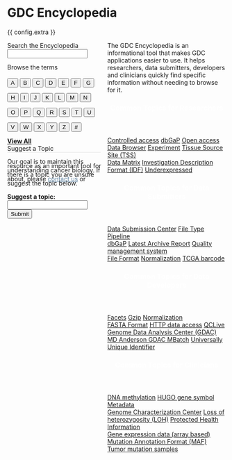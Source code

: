 # GDC Encyclopedia
{{ config.extra }}
<link rel="stylesheet" type="text/css" href="encyclopedia.css">
<div style="display: flex; flex-direction: column"; class="encyclopedia-container">
    <div style="display: flex; flex direction column;" class = "encyclopedia-main">
        <div style="display: flex; flex-direction: column;" class="encyclopedia-menu">
            <div class="side-box">
                <span class="side-box-title">Search the Encyclopedia<br>
                <input type="text" style="margin-bottom: 12px;" class="side-box-input encyclopedia-search">
                </span>
                <span class="side-box-title">Browse the terms</span>
                <br>
                <div style="line-height: 34px; margin-top: 10px; margin-bottom: 7px">
                    <button class='term-button link-button' id="A-button">A</button>
                    <button class='term-button link-button' id="B-button">B</button>
                    <button class='term-button link-button' id="C-button">C</button>
                    <button class='term-button link-button' id="D-button">D</button>
                    <button class='term-button link-button' id="E-button">E</button>
                    <button class='term-button link-button' id="F-button">F</button>
                    <button class='term-button link-button' id="G-button">G</button>
                    <button class='term-button link-button' id="H-button">H</button>
                    <button class='term-button link-button' id="I-button">I</button>
                    <button class='term-button link-button' id="J-button">J</button>
                    <button class='term-button link-button' id="K-button">K</button>
                    <button class='term-button link-button' id="L-button">L</button>
                    <button class='term-button link-button' id="M-button">M</button>
                    <button class='term-button link-button' id="N-button">N</button>
                    <button class='term-button link-button' id="O-button">O</button>
                    <button class='term-button link-button' id="P-button">P</button>
                    <button class='term-button link-button' id="Q-button">Q</button>
                    <button class='term-button link-button' id="R-button">R</button>
                    <button class='term-button link-button' id="S-button">S</button>
                    <button class='term-button link-button' id="T-button">T</button>
                    <button class='term-button link-button' id="U-button">U</button>
                    <button class='term-button link-button' id="V-button">V</button>
                    <button class='term-button link-button' id="W-button">W</button>
                    <button class='term-button link-button' id="X-button">X</button>
                    <button class='term-button link-button' id="Y-button">Y</button>
                    <button class='term-button link-button' id="Z-button">Z</button>
                    <button class='term-button link-button' id="NUM-button">#</button>
                </div>
                <a style="font-weight: bold" class="side-box-text" id="view-all-link" href="#">View All</a> 
            </div>
            <div class="side-box">
                <span class="side-box-title" style="padding-right: 108px; border-bottom: 1px solid #e5e5e5;">Suggest a Topic</span>
                <br>
                <br>
                <span class="side-box-text" style="line-height: 10px;">Our goal is to maintain this resource as an important tool for understanding cancer biology. If there is
                    a topic you are unsure about, please
                    <a href="" style="color: #6385a2"> contact us</a> or suggest the topic below.
                </span> 
                <br>
                <br>
                <span class="side-box-text" style="font-weight: bold">Suggest a topic:</span>
                <input type="text" class="side-box-input topic-suggest">
                <button class="topic-submit-button">Submit</button>
            </div>
        </div>
        <div class="encyclopedia-content" style="margin-left: 10px;">
            <div>
                The GDC Encyclopedia is an informational tool that makes GDC applications easier to use. It helps researchers, data submitters, developers and clinicians quickly find specific information without needing to browse for it.
            </div>    
            <div id = "encyc-table" style="color: white">
                <header id = "encyc-table-header">
                    <h3>Common Topics for Researchers</h3>
                </header>
                <div id="encyc-table-content">
                    <span>
                        <a href="">Controlled access</a>
                    </span>
                    <span>
                        <a href="">dbGaP</a>
                    </span>
                    <span>
                        <a href="">Open access</a>
                    </span>
                </div>
                <div id="encyc-table-content">
                    <span>
                        <a href="">Data Browser</a>
                    </span>
                    <span>
                        <a href="">Experiment</a>
                    </span>
                    <span>
                        <a href="">Tissue Source Site (TSS)</a>
                    </span>
                </div>
                <div id="encyc-table-content">
                    <span>
                        <a href="">Data Matrix</a>
                    </span>
                    <span>
                        <a href="">Investigation Description Format (IDF)</a>
                    </span>
                    <span>
                        <a href="">Underexpressed</a>
                    </span>
                </div>
            </div>
            <div id = "encyc-table" style="color: white">
                <header id = "encyc-table-header">
                    <h3>Common Topics for Data Submitters</h3>
                </header>
                <div id="encyc-table-content">
                    <span>
                        <a href="">Data Submission Center</a>
                    </span>
                    <span>
                        <a href="">File Type</a>
                    </span>
                    <span>
                        <a href="">Pipeline</a>
                    </span>
                </div>
                <div id="encyc-table-content">
                    <span>
                        <a href="">dbGaP</a>
                    </span>
                    <span>
                        <a href="">Latest Archive Report</a>
                    </span>
                    <span>
                        <a href="">Quality management system</a>
                    </span>
                </div>
                <div id="encyc-table-content">
                    <span>
                        <a href="">File Format</a>
                    </span>
                    <span>
                        <a href="">Normalization</a>
                    </span>
                    <span>
                        <a href="">TCGA barcode</a>
                    </span>
                </div>
            </div>
            <div id = "encyc-table" style="color: white">
                <header id = "encyc-table-header">
                    <h3>Common Topics for Data Developers</h3>
                </header>
                <div id="encyc-table-content">
                    <span>
                        <a href="">Facets</a>
                    </span>
                    <span>
                        <a href="">Gzip</a>
                    </span>
                    <span>
                        <a href="">Normalization</a>
                    </span>
                </div>
                <div id="encyc-table-content">
                    <span>
                        <a href="">FASTA Format</a>
                    </span>
                    <span>
                        <a href="">HTTP data access</a>
                    </span>
                    <span>
                        <a href="">QCLive</a>
                    </span>
                </div>
                <div id="encyc-table-content">
                    <span>
                        <a href="">Genome Data Analysis Center (GDAC)</a>
                    </span>
                    <span>
                        <a href="">MD Anderson GDAC MBatch</a>
                    </span>
                    <span>
                        <a href="">Universally Unique Identifier</a>
                    </span>
                </div>
            </div>
            <div id = "encyc-table" style="color: white">
                <header id = "encyc-table-header">
                    <h3>Common Topics for Clinicians</h3>
                </header>
                <div id="encyc-table-content">
                    <span>
                        <a href="">DNA methylation</a>
                    </span>
                    <span>
                        <a href="">HUGO gene symbol</a>
                    </span>
                    <span>
                        <a href="">Metadata</a>
                    </span>
                </div>
                <div id="encyc-table-content">
                    <span>
                        <a href="">Genome Characterization Center</a>
                    </span>
                    <span>
                        <a href="">Loss of heterozygosity (LOH)</a>
                    </span>
                    <span>
                        <a href="">Protected Health Information</a>
                    </span>
                </div>
                <div id="encyc-table-content">
                    <span>
                        <a href="">Gene expression data (array based)</a>
                    </span>
                    <span>
                        <a href="">Mutation Annotation Format (MAF)</a>
                    </span>
                    <span>
                        <a href="">Tumor mutation samples</a>
                    </span>
                </div>
            </div>
        </div>
    </div>
</div>